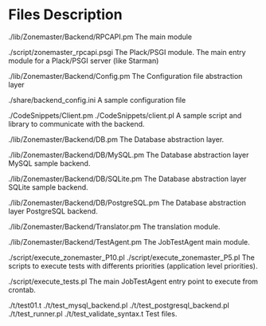 # Files Description

./lib/Zonemaster/Backend/RPCAPI.pm
    The main module

./script/zonemaster_rpcapi.psgi
    The Plack/PSGI module. The main entry module for a Plack/PSGI server (like Starman)

./lib/Zonemaster/Backend/Config.pm
    The Configuration file abstraction layer

./share/backend_config.ini
    A sample configuration file

./CodeSnippets/Client.pm
./CodeSnippets/client.pl
    A sample script and library to communicate with the backend.

./lib/Zonemaster/Backend/DB.pm
    The Database abstraction layer.

./lib/Zonemaster/Backend/DB/MySQL.pm
    The Database abstraction layer MySQL sample backend.

./lib/Zonemaster/Backend/DB/SQLite.pm
    The Database abstraction layer SQLite sample backend.

./lib/Zonemaster/Backend/DB/PostgreSQL.pm
    The Database abstraction layer PostgreSQL backend.

./lib/Zonemaster/Backend/Translator.pm
    The translation module.

./lib/Zonemaster/Backend/TestAgent.pm
    The JobTestAgent main module.

./script/execute_zonemaster_P10.pl
./script/execute_zonemaster_P5.pl
    The scripts to execute tests with differents priorities (application level priorities).

./script/execute_tests.pl
    The main JobTestAgent entry point to execute from crontab.

./t/test01.t
./t/test_mysql_backend.pl
./t/test_postgresql_backend.pl
./t/test_runner.pl
./t/test_validate_syntax.t
    Test files.
